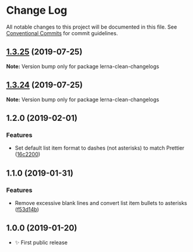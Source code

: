 # Change Log

All notable changes to this project will be documented in this file.
See [Conventional Commits](https://conventionalcommits.org) for commit guidelines.

## [1.3.25](https://gitlab.com/codsen/codsen/compare/lerna-clean-changelogs@1.3.24...lerna-clean-changelogs@1.3.25) (2019-07-25)

**Note:** Version bump only for package lerna-clean-changelogs





## [1.3.24](https://gitlab.com/codsen/codsen/compare/lerna-clean-changelogs@1.3.23...lerna-clean-changelogs@1.3.24) (2019-07-25)

**Note:** Version bump only for package lerna-clean-changelogs

## 1.2.0 (2019-02-01)

### Features

- Set default list item format to dashes (not asterisks) to match Prettier ([16c2200](https://gitlab.com/codsen/codsen/commit/16c2200))

## 1.1.0 (2019-01-31)

### Features

- Remove excessive blank lines and convert list item bullets to asterisks ([f53d14b](https://gitlab.com/codsen/codsen/commit/f53d14b))

## 1.0.0 (2019-01-20)

- ✨ First public release
